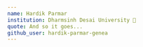 ```yaml
---
name: Hardik Parmar
institution: Dharmsinh Desai University 🚩 
quote: And so it goes...
github_user: hardik-parmar-genea
---
```

